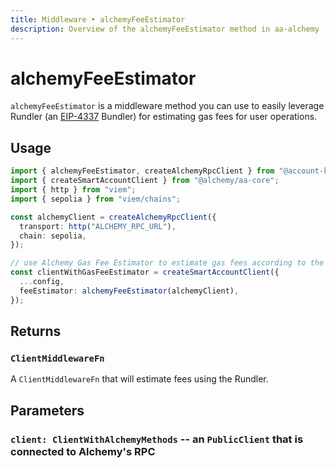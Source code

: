```yaml
---
title: Middleware • alchemyFeeEstimator
description: Overview of the alchemyFeeEstimator method in aa-alchemy
---
```


# alchemyFeeEstimator

`alchemyFeeEstimator` is a middleware method you can use to easily leverage Rundler (an [EIP-4337](https://eips.ethereum.org/EIPS/eip-4337) Bundler) for estimating gas fees for user operations.

## Usage

```ts [example.ts]
import { alchemyFeeEstimator, createAlchemyRpcClient } from "@account-kit/core";
import { createSmartAccountClient } from "@alchemy/aa-core";
import { http } from "viem";
import { sepolia } from "viem/chains";

const alchemyClient = createAlchemyRpcClient({
  transport: http("ALCHEMY_RPC_URL"),
  chain: sepolia,
});

// use Alchemy Gas Fee Estimator to estimate gas fees according to the expectations of Rundler.
const clientWithGasFeeEstimator = createSmartAccountClient({
  ...config,
  feeEstimator: alchemyFeeEstimator(alchemyClient),
});
```

## Returns

### `ClientMiddlewareFn`

A `ClientMiddlewareFn` that will estimate fees using the Rundler.

## Parameters

### `client: ClientWithAlchemyMethods` -- an `PublicClient` that is connected to Alchemy's RPC

